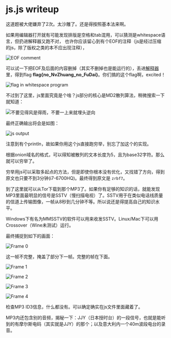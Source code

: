 # js.js writeup

这道题被大佬嫌弃了2次。太沙雕了。还是得按照基本法来啊。

如果用编辑器打开就有可能发现排版是空格和tab混用，可以猜测是whitespace语言，但扔进解释器又跑不对，
也许你应该留心到有个EOF的注释（js是经过压缩的js，除了版权之类的本不应出现注释），

![EOF comment](01.png)

可以试一下把EOF及后面的内容删掉（其实不删掉也是能运行的），丢进[解释器](https://vii5ard.github.io/whitespace/)里，得到flag **flag{no_NvZhuang_no_FuDai}**。你们搞的这个flag啊，excited！

![flag in whitespace program](02.png)

不过到了这里，js里面究竟是个啥？js部分的核心是MD2散列算法，稍微搜索一下就知道：

![不要见得风是得雨，不要一上来就埋头逆向](e1.png)

最终正确输出将会是如图：

![js output](03.png)

注意到有个println，故如果你用这个js直接跑穷举，别忘了加这个的实现。

根据onion域名的格式，可以得知被散列的文本长度为5，且为base32字符。那么就可以穷举了。

穷举用js可以采取多起点的方法，但是即使你根本没有优化，又找错了方向，得到原文也只要不到3分钟(i7-6700HQ)。最终得到原文是 `zrbf7`。

到了这里就可以从Tor下载到那个MP3了。如果你有足够的知识的话，就能发现MP3里面最明显的信号是SSTV（慢扫描电视）了。SSTV用于在类似电话线质量的信道上传输图像，一帧从8秒到几分钟不等。所以说还是得提高自己的知识水平。

Windows下有名为MMSSTV的软件可以用来收发SSTV。Linux/Mac下可以用Crossover（Wine未测试）运行。

最终捕捉到如下的画面：

![Frame 0](04.png)

这一帧不完整，掩盖了部分下一帧。完整的帧在下面。

![Frame 1](05.png)

![Frame 2](06.png)

![Frame 3](07.png)

![Frame 4](08.png)

检查MP3 ID3信息，什么都没有。可以确定确实在js文件里面藏着了。

MP3内还包含别的音频，揭秘一下：JJY（日本授时台）的一段信号，也就是能听到的有摩尔斯电码（其实就是JJY）的那个；以及意大利内一个40m波段电台的录音。
